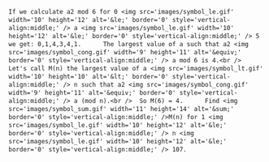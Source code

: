     If we calculate a2 mod 6 for 0 <img src='images/symbol_le.gif' width='10' height='12' alt='&le;' border='0' style='vertical-align:middle;' /> a <img src='images/symbol_le.gif' width='10' height='12' alt='&le;' border='0' style='vertical-align:middle;' /> 5 we get: 0,1,4,3,4,1.      The largest value of a such that a2 <img src='images/symbol_cong.gif' width='9' height='11' alt='&equiv;' border='0' style='vertical-align:middle;' /> a mod 6 is 4.<br />  Let's call M(n) the largest value of a <img src='images/symbol_lt.gif' width='10' height='10' alt='&lt;' border='0' style='vertical-align:middle;' /> n such that a2 <img src='images/symbol_cong.gif' width='9' height='11' alt='&equiv;' border='0' style='vertical-align:middle;' /> a (mod n).<br />  So M(6) = 4.      Find <img src='images/symbol_sum.gif' width='11' height='14' alt='&sum;' border='0' style='vertical-align:middle;' />M(n) for 1 <img src='images/symbol_le.gif' width='10' height='12' alt='&le;' border='0' style='vertical-align:middle;' /> n <img src='images/symbol_le.gif' width='10' height='12' alt='&le;' border='0' style='vertical-align:middle;' /> 107.      